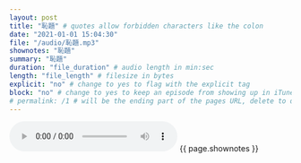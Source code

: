 ```yaml
---
layout: post
title: "恥題" # quotes allow forbidden characters like the colon
date: "2021-01-01 15:04:30"
file: "/audio/恥題.mp3"
shownotes: "恥題"
summary: "恥題"
duration: "file_duration" # audio length in min:sec
length: "file_length" # filesize in bytes
explicit: "no" # change to yes to flag with the explicit tag
block: "no" # change to yes to keep an episode from showing up in iTunes
# permalink: /1 # will be the ending part of the pages URL, delete to default to the title
---
```


<audio controls>
<source src="{{site.url}}{{site.baseurl}}{{ page.file }}" type="audio/x-mp3">
Your browser does not support the audio element.
</audio>
{{ page.shownotes }}

